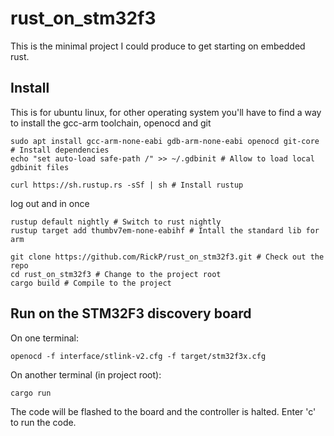 # rust_on_stm32f3

This is the minimal project I could produce to get starting on embedded rust.

## Install

This is for ubuntu linux, for other operating system you'll have to find a way to install the gcc-arm toolchain, openocd and git

    sudo apt install gcc-arm-none-eabi gdb-arm-none-eabi openocd git-core # Install dependencies
    echo "set auto-load safe-path /" >> ~/.gdbinit # Allow to load local gdbinit files
   
    curl https://sh.rustup.rs -sSf | sh # Install rustup
  
 log out and in once
 
    rustup default nightly # Switch to rust nightly
    rustup target add thumbv7em-none-eabihf # Intall the standard lib for arm
   
    git clone https://github.com/RickP/rust_on_stm32f3.git # Check out the repo
    cd rust_on_stm32f3 # Change to the project root
    cargo build # Compile to the project

## Run on the STM32F3 discovery board

On one terminal:

    openocd -f interface/stlink-v2.cfg -f target/stm32f3x.cfg
   
On another terminal (in project root):

    cargo run
   
The code will be flashed to the board and the controller is halted. Enter 'c' to run the code.
